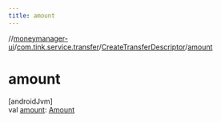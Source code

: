 ```yaml
---
title: amount
---
```

//[moneymanager-ui](../../../index.html)/[com.tink.service.transfer](../index.html)/[CreateTransferDescriptor](index.html)/[amount](amount.html)



# amount



[androidJvm]\
val [amount](amount.html): [Amount](../../com.tink.model.misc/-amount/index.html)




